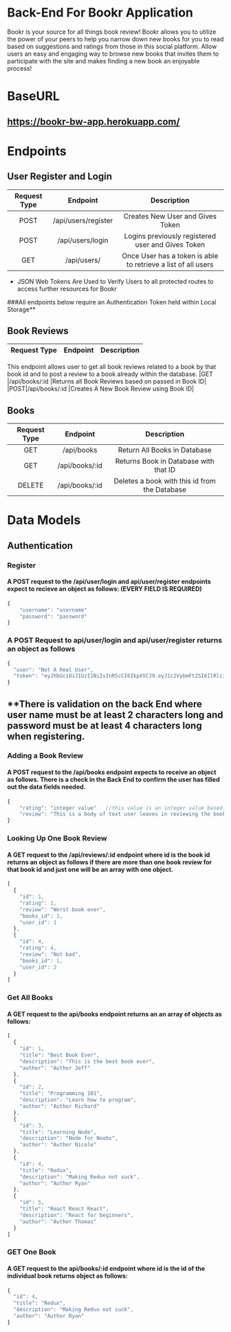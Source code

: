 # Back-End For Bookr Application


Bookr is your source for all things book review!  Bookr allows you to utilize the power of your peers to help you narrow down  new books for you to read based on suggestions and ratings from those in this social platform. Allow users an easy and engaging way to browse new books that invites them to participate with the site and makes finding a new book an enjoyable process!

# BaseURL 
## https://bookr-bw-app.herokuapp.com/

# Endpoints

## User Register and Login
|Request Type|	Endpoint	|Description|
|:---------:|:-----------:|:---------------:|
|POST	|/api/users/register|	Creates New User and Gives Token|
|POST	|/api/users/login	|Logins previously registered user and Gives Token|
|GET	|/api/users/	|Once User has a token is able to retrieve a list of all users|
* JSON Web Tokens Are Used to Verify Users to all protected routes to access further resources for Bookr


###All endpoints below require an Authentication Token held within Local Storage**


## Book Reviews
|Request Type	|Endpoint	|Description|
|:---------:|:-----------:|:--------------:|
This endpoint allows user to get all book reviews related to a book by that book id and to post a review to a book already within the database.
|GET	|/api/books/:id	|Returns all Book Reviews based on passed in Book ID|
|POST|/api/books/:id		|Creates A New Book Review using Book ID|

## Books
|Request Type	|Endpoint	|Description|
|:---------:|:----------:|:---------------:|
|GET|   /api/books	|Return All Books in Database|
|GET|	/api/books/:id|	Returns Book in Database with that ID|
|DELETE| /api/books/:id|Deletes a book with this id from the Database|
# Data Models

## Authentication
### Register

#### A POST request to the /api/user/login and api/user/register endpoints expect to recieve an object as follows: (EVERY FIELD IS REQUIRED)
```javascript
{
    "username": "username"
    "password": "password"
}
```
### A POST Request to api/user/login and api/user/register returns an object as follows
```javascript
{
  "user": "Not A Real User",
  "token": "eyJhbGciOiJIUzI1NiIsInR5cCI6IkpXVCJ9.eyJ1c2VybmFtZSI6IlRlc3QgVXNlcjkiLCJ1c2VyX2lkIjo1LCJpYXQiOjE1NzQxODU2MTksImV4cCI6MTU3NDI3MjAxOX0.svhPHRwLVlGlWPPhqN63FTh1prqfy2W7NnqG1v444ts"
}
```
**There is validation on the back End where user name must be at least 2 characters long and password must be at least 4 characters long when registering.
------------------------------------------------
### Adding a Book Review
#### A POST request to the /api/books endpoint expects to receive an object as follows. There is a check in the Back End to confirm the user has filled out the data fields needed.
```javascript
{
    "rating": "integer value"   //this value is an integer value based on # of stars user leaves in review
    "review": "This is a body of text user leaves in reviewing the book!"
}
```
### Looking Up One Book Review
#### A GET request to the /api/reviews/:id endpoint where id is the book id returns an object as follows if there are more than one book review for that book id and just one will be an array with one object.
```javascript
[
  {
    "id": 1,
    "rating": 1,
    "review": "Worst book ever",
    "books_id": 1,
    "user_id": 1
  },
  {
    "id": 4,
    "rating": 4,
    "review": "Not bad",
    "books_id": 1,
    "user_id": 2
  }
]
```

### Get All Books
#### A GET request to the api/books endpoint returns an an array of objects as follows:
```javascript
[
  {
    "id": 1,
    "title": "Best Book Ever",
    "description": "This is the best book ever",
    "author": "Author Jeff"
  },
  {
    "id": 2,
    "title": "Programming 101",
    "description": "Learn how to program",
    "author": "Author Richard"
  },
  {
    "id": 3,
    "title": "Learning Node",
    "description": "Node for Noobs",
    "author": "Author Nicole"
  },
  {
    "id": 4,
    "title": "Redux",
    "description": "Making Redux not suck",
    "author": "Author Ryan"
  },
  {
    "id": 5,
    "title": "React React React",
    "description": "React for beginners",
    "author": "Author Thomas"
  }
]
```

### GET One Book
#### A GET request to the api/books/:id endpoint where id is the id of the individual book returns object as follows:
```javascript
{
  "id": 4,
  "title": "Redux",
  "description": "Making Redux not suck",
  "author": "Author Ryan"
}
```


